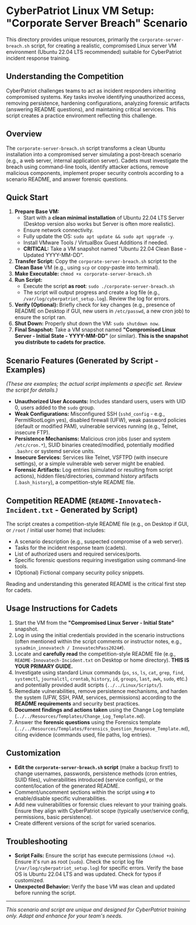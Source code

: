 # CyberPatriot Linux VM Setup: "Corporate Server Breach" Scenario

This directory provides unique resources, primarily the `corporate-server-breach.sh` script, for creating a realistic, compromised Linux server VM environment (Ubuntu 22.04 LTS recommended) suitable for CyberPatriot incident response training.

## Understanding the Competition

CyberPatriot challenges teams to act as incident responders inheriting compromised systems. Key tasks involve identifying unauthorized access, removing persistence, hardening configurations, analyzing forensic artifacts (answering README questions), and maintaining critical services. This script creates a practice environment reflecting this challenge.

## Overview

The `corporate-server-breach.sh` script transforms a clean Ubuntu installation into a compromised server simulating a post-breach scenario (e.g., a web server, internal application server). Cadets must investigate the breach using command-line tools, identify attacker actions, remove malicious components, implement proper security controls according to a scenario README, and answer forensic questions.

## Quick Start

1.  **Prepare Base VM:**
    -   Start with a **clean minimal installation** of Ubuntu 22.04 LTS Server (Desktop version also works but Server is often more realistic).
    -   Ensure network connectivity.
    -   Fully update the OS: `sudo apt update && sudo apt upgrade -y`.
    -   Install VMware Tools / VirtualBox Guest Additions if needed.
    -   **CRITICAL:** Take a VM snapshot named "Ubuntu 22.04 Clean Base - Updated YYYY-MM-DD".
2.  **Transfer Script:** Copy the `corporate-server-breach.sh` script to the **Clean Base** VM (e.g., using `scp` or copy-paste into terminal).
3.  **Make Executable:** `chmod +x corporate-server-breach.sh`
4.  **Run Script:**
    -   Execute the script **as root**: `sudo ./corporate-server-breach.sh`
    -   The script will output progress and create a log file (e.g., `/var/log/cyberpatriot_setup.log`). Review the log for errors.
5.  **Verify (Optional):** Briefly check for key changes (e.g., presence of README on Desktop if GUI, new users in `/etc/passwd`, a new cron job) to ensure the script ran.
6.  **Shut Down:** Properly shut down the VM: `sudo shutdown now`.
7.  **Final Snapshot:** Take a VM snapshot named **"Compromised Linux Server - Initial State - YYYY-MM-DD"** (or similar). **This is the snapshot you distribute to cadets for practice.**

## Scenario Features (Generated by Script - Examples)

*(These are examples; the actual script implements a specific set. Review the script for details.)*

-   **Unauthorized User Accounts:** Includes standard users, users with UID 0, users added to the `sudo` group.
-   **Weak Configurations:** Misconfigured SSH (`sshd_config` - e.g., PermitRootLogin yes), disabled firewall (UFW), weak password policies (default or modified PAM), vulnerable services running (e.g., Telnet, insecure FTP).
-   **Persistence Mechanisms:** Malicious cron jobs (user and system `/etc/cron.*`), SUID binaries created/modified, potentially modified `.bashrc` or systemd service units.
-   **Insecure Services:** Services like Telnet, VSFTPD (with insecure settings), or a simple vulnerable web server might be enabled.
-   **Forensic Artifacts:** Log entries (simulated or resulting from script actions), hidden files/directories, command history artifacts (`.bash_history`), a competition-style README file.

## Competition README (`README-Innovatech-Incident.txt` - Generated by Script)

The script creates a competition-style README file (e.g., on Desktop if GUI, or `/root` / initial user home) that includes:
-   A scenario description (e.g., suspected compromise of a web server).
-   Tasks for the incident response team (cadets).
-   List of authorized users and required services/ports.
-   Specific forensic questions requiring investigation using command-line tools.
-   (Optional) Fictional company security policy snippets.

Reading and understanding this generated README is the critical first step for cadets.

## Usage Instructions for Cadets

1.  Start the VM from the **"Compromised Linux Server - Initial State"** snapshot.
2.  Log in using the initial credentials provided in the scenario instructions (often mentioned within the script comments or instructor notes, e.g., `sysadmin_innovatech / InnovatechPass2024#`).
3.  Locate and **carefully read** the competition-style README file (e.g., `README-Innovatech-Incident.txt` on Desktop or home directory). **THIS IS YOUR PRIMARY GUIDE.**
4.  Investigate using standard Linux commands (`ps`, `ss`, `ls`, `cat`, `grep`, `find`, `systemctl`, `journalctl`, `crontab`, `history`, `id`, `groups`, `last`, `awk`, `sudo`, etc.) and potentially provided audit scripts (`../../Linux/Scripts/`).
5.  Remediate vulnerabilities, remove persistence mechanisms, and harden the system (UFW, SSH, PAM, services, permissions) according to the **README requirements** and security best practices.
6.  **Document findings and actions taken** using the Change Log template (`../../Resources/Templates/Change_Log_Template.md`).
7.  Answer the **forensic questions** using the Forensics template (`../../Resources/Templates/Forensics_Question_Response_Template.md`), citing evidence (commands used, file paths, log entries).

## Customization

-   **Edit the `corporate-server-breach.sh` script** (make a backup first!) to change usernames, passwords, persistence methods (cron entries, SUID files), vulnerabilities introduced (service configs), or the content/location of the generated README.
-   Comment/uncomment sections within the script using `#` to enable/disable specific vulnerabilities.
-   Add new vulnerabilities or forensic clues relevant to your training goals. Ensure they align with CyberPatriot scope (typically user/service config, permissions, basic persistence).
-   Create different versions of the script for varied scenarios.

## Troubleshooting

-   **Script Fails:** Ensure the script has execute permissions (`chmod +x`). Ensure it's run as root (`sudo`). Check the script log file (`/var/log/cyberpatriot_setup.log`) for specific errors. Verify the base OS is Ubuntu 22.04 LTS and was updated. Check for typos if customized.
-   **Unexpected Behavior:** Verify the base VM was clean and updated before running the script.

---
*This scenario and script are unique and designed for CyberPatriot training only. Adapt and enhance for your team's needs.*

